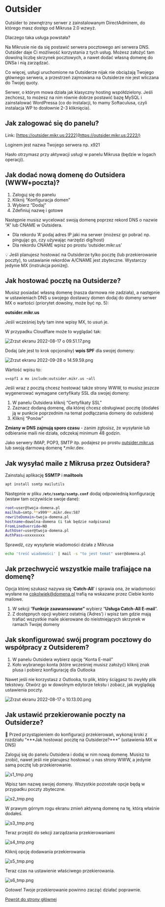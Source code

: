# Outsider

Outsider to zewnętrzny serwer z zainstalowanym DirectAdminem, do którego masz dostęp od Mikrusa 2.0 wzwyż.

Dlaczego taka usługa powstała?

Na Mikrusie nie da się postawić serwera pocztowego ani serwera DNS. Outsider daje Ci możliwość korzystania z tych usług. Możesz założyć tam dowolną liczbę skrzynek pocztowych, a nawet dodać własną domenę do DNSa i nią zarządzać.

Co więcej, usługi uruchomione na Outsiderze nijak nie obciążają Twojego głównego serwera, a przestrzeń zajmowana na Outsiderze nie jest wliczana do Twojej quoty.

Serwer, o którym mowa działa jak klasyczny hosting współdzielony. Jeśli zechcesz, to możesz na nim równie dobrze postawić bazę MySQL i zainstalować WordPressa (co do instalacji, to mamy Softaculusa, czyli instalacja WP to dosłownie 2-3 kliknięcia).

## Jak zalogować się do panelu?

Link: [https://outsider.mikr.us:2222](https://outsider.mikr.us:2222/) 

Loginem jest nazwa Twojego serwera np. x921

Hasło otrzymasz przy aktywacji usługi w panelu Mikrusa (będzie w logach operacji).

## Jak dodać nową domenę do Outsidera (WWW+poczta)?

1. Zaloguj się do panelu 
2. Kliknij “Konfiguracja domen”
3. Wybierz “Dodaj”
4. Zdefiniuj nazwę i gotowe

Następnie musisz wycelować swoją domenę poprzez rekord DNS o nazwie “A” lub CNAME w Outsidera.

- Dla rekordu ‘A’ podaj adres IP jaki ma serwer (możesz go pobrać np. pingując go, czy używając narzędzi dig/host)
- Dla rekordu CNAME wpisz po prostu ‘outsider.mikr.us’

<aside>
💡 Jeśli planujesz hostować na Outsiderze tylko pocztę (lub przekierowanie poczty), to ustawianie rekordów A/CNAME jest zbyteczne. Wystarczy jedynie MX (instrukcja poniżej).

</aside>

## Jak hostować pocztę na Outsiderze?

Musisz posiadać własną domenę (nasza darmowa nie zadziała), a następnie w ustawieniach DNS u swojego dostawcy domen dodaj do domeny serwer MX o wartości (priorytet dowolny, może być np. 5):

**outsider.mikr.us**

Jeśli wcześniej były tam inne wpisy MX, to usuń je.

W przypadku Cloudflare może to wyglądać tak:

![Zrzut ekranu 2022-08-17 o 09.51.17.png](cf_1.png)

Dodaj (ale jest to krok opcjonalny) **wpis SPF** dla swojej domeny:

![Zrzut ekranu 2022-09-28 o 14.59.59.png](cf_2.png)

Wartość wpisu to:

```
v=spf1 a mx include:outsider.mikr.us ~all
```

Jeśli wraz z pocztą chcesz hostować także strony WWW, to musisz jeszcze wygenerować wymagane certyfikaty SSL dla swojej domeny:

1. W panelu Outsidera kliknij “Certyfikaty SSL”
2. Zaznacz dodaną domenę, dla której chcesz obsługiwać pocztę (dodałeś ją w punkcie poprzednim na temat podłączania domeny do outsidera)
3. Kliknij “Ponów”

**Zmiany w DNS zajmują sporo czasu** - zanim zgłosisz, że wysyłanie lub odbieranie maili nie działa, odczekaj minimum 48 godzin.

Jako serwery IMAP, POP3, SMTP itp. podajesz po prostu [outsider.mikr.us](http://outsider.mikr.us) lub swoją darmową domenę \*.mikr.dev.

## Jak wysyłać maile z Mikrusa przez Outsidera?

Zainstaluj aplikację **SSMTP** i **mailtools**

```bash
apt install ssmtp mailutils
```

Następnie w pliku **`/etc/ssmtp/ssmtp.conf`** dodaj odpowiednią konfigurację (wstaw tam oczywiście swoje dane):

```bash
root=user@twoja-domena.pl
mailhub=smtp.**x999**.mikr.dev:587
rewriteDomain=twoja-domena.pl
hostname=dowolna-domena (i tak będzie nadpisana)
FromLineOverride=NO
AuthUser=user@twoja-domena.pl
AuthPass=xxxxxxxxx
```

Sprawdź, czy wysyłanie wiadomości działa z Mikrusa

```bash
echo 'treść wiadomości' | mail -s "to jest temat" user@domena.pl
```

## Jak przechwycić wszystkie maile trafiające na domenę?

Opcja której szukasz nazywa się ‘**Catch-All**’ i sprawia ona, że wiadomości wysłane na cokolwiek@domena.pl trafią na wskazane przez Ciebie konto mailowe.

1. W sekcji “****Funkcje zaawansowane”**** wybierz “**Usługa Catch-All E-mail**”.
2. Z dostępnych opcji wybierz ostatnią (’Adres’) i wpisz tam gdzie mają trafiać wszystkie maile skierowane do nieistniejących skrzynek w ramach Twojej domeny

## Jak skonfigurować swój program pocztowy do współpracy z Outsiderem?

1. W panelu Outsidera wybierz opcję ”Konta E-mail”
2. Koło wybranego konta (które wcześniej musisz założyć) kliknij znak plusa i pobierz konfigurację dla Outlooka

Nawet jeśli nie korzystasz z Outlooka, to plik, który ściągasz to zwykły plik tekstowy. Otwórz go w dowolnym edytorze tekstu i zobacz, jak wyglądają ustawienia poczty.

![Zrzut ekranu 2022-08-17 o 10.13.00.png](outsider_gen.png)

## Jak ustawić przekierowanie poczty na Outsiderze?

<aside>
🛑 Przed przystąpieniem do konfiguracji przekierowań, wykonaj kroki z rozdziału “***Jak hostować pocztę na Outsiderze?***” (ustawienia MX w DNS)

</aside>

Zaloguj się do panelu Outsidera i dodaj w nim nową domenę. Musisz to zrobić, nawet jeśli nie planujesz hostować u nas strony WWW, a jedynie samą pocztę lub przekierowanie.

![s1_tmp.png](s1_tmp.png)

Wpisz tam nazwę swojej domeny. Wszystkie pozostałe opcje będą w przypadku poczty zbyteczne.

![s2_tmp.png](s2_tmp.png)

W prawym górnym rogu ekranu zmień aktywną domenę na tę, którą właśnie dodałeś.

![s3_tmp.png](s3_tmp.png)

Teraz przejdź do sekcji zarządzania przekierowaniami

![s4_tmp.png](s4_tmp.png)

Kliknij opcję dodawania przekierowania

![s5_tmp.png](s5_tmp.png)

Teraz czas na ustawienie właściwego przekierowania.

![s6_tmp.png](s6_tmp.png)

Gotowe! Twoje przekierowanie powinno zacząć działać poprawnie.

[Powrót do strony głównej](/)
